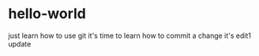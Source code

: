 # hello-world
just learn how to use git
it's time to learn how to commit a change
it's edit1 update
